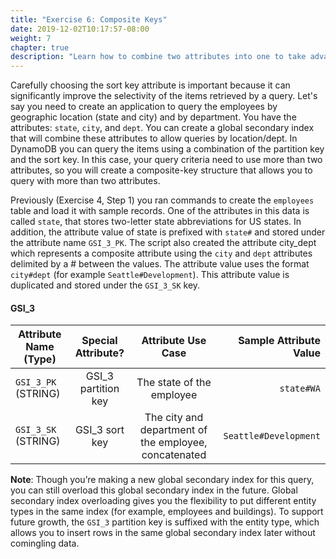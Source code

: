 ```yaml
---
title: "Exercise 6: Composite Keys"
date: 2019-12-02T10:17:57-08:00
weight: 7
chapter: true
description: "Learn how to combine two attributes into one to take advantage of the DynamoDB sort key."
---
```



Carefully choosing the sort key attribute is important because it can significantly improve the selectivity of the items retrieved by a query. Let's say you need to create an application to query the employees by geographic location (state and city) and by department. You have the attributes: `state`, `city`, and `dept`. You can create a global secondary index that will combine these attributes to allow queries by location/dept. In DynamoDB you can query the items using a combination of the partition key and the sort key. In this case, your query criteria need to use more than two attributes, so you will create a composite-key structure that allows you to query with more than two attributes.

Previously (Exercise 4, Step 1) you ran commands to create the `employees` table and load it with sample records. One of the attributes in this data is called `state`, that stores two-letter state abbreviations for US states. In addition, the attribute value of state is prefixed with `state#` and stored under the attribute name `GSI_3_PK`. The script also created the attribute city_dept which represents a composite attribute using the `city` and `dept` attributes delimited by a # between the values. The attribute value uses the format `city#dept` (for example `Seattle#Development`). This attribute value is duplicated and stored under the `GSI_3_SK` key.


#### GSI_3

| Attribute Name (Type)        | Special Attribute?           | Attribute Use Case          | Sample Attribute Value  |
| ------------- |:-------------:|:-------------:| -----:|
| `GSI_3_PK` (STRING)      | GSI_3 partition key | The state of the employee  | `state#WA`  |
| `GSI_3_SK` (STRING)      | GSI_3 sort key | The city and department of the employee, concatenated  | `Seattle#Development`  |


**Note**: Though you’re making a new global secondary index for this query, you can still overload this global secondary index in the future. Global secondary index overloading gives you the flexibility to put different entity types in the same index (for example, employees and buildings). To support future growth, the `GSI_3` partition key is suffixed with the entity type, which allows you to insert rows in the same global secondary index later without comingling data.
